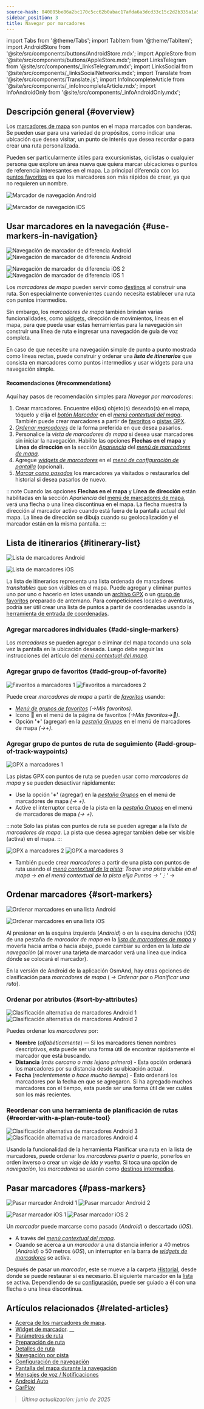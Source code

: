 ```yaml
---
source-hash: 840895be86a2bc170c5cc62b0abac17afda6a3dcd33c15c2d2b335a1a52fa27e
sidebar_position: 3
title: Navegar por marcadores
---
```

import Tabs from '@theme/Tabs';
import TabItem from '@theme/TabItem';
import AndroidStore from '@site/src/components/buttons/AndroidStore.mdx';
import AppleStore from '@site/src/components/buttons/AppleStore.mdx';
import LinksTelegram from '@site/src/components/_linksTelegram.mdx';
import LinksSocial from '@site/src/components/_linksSocialNetworks.mdx';
import Translate from '@site/src/components/Translate.js';
import InfoIncompleteArticle from '@site/src/components/_infoIncompleteArticle.mdx';
import InfoAndroidOnly from '@site/src/components/_infoAndroidOnly.mdx';




## Descripción general {#overview}

Los [marcadores de mapa](../../personal/markers.md) son puntos en el mapa marcados con banderas. Se pueden usar para una variedad de propósitos, como indicar una ubicación que desea visitar, un punto de interés que desea recordar o para crear una ruta personalizada.

Pueden ser particularmente útiles para excursionistas, ciclistas o cualquier persona que explore un área nueva que quiera marcar ubicaciones o puntos de referencia interesantes en el mapa. La principal diferencia con los [puntos favoritos](../../personal/favorites.md) es que los marcadores son más rápidos de crear, ya que no requieren un nombre.

<Tabs groupId="operating-systems" queryString="operating-systems">

<TabItem value="android" label="Android">

![Marcador de navegación Android](@site/static/img/navigation/marker/navigation_marker_android.png)

</TabItem>

<TabItem value="ios" label="iOS">

![Marcador de navegación iOS](@site/static/img/navigation/marker/navigation_marker_ios.png)

</TabItem>

</Tabs>


## Usar marcadores en la navegación {#use-markers-in-navigation}

<Tabs groupId="operating-systems" queryString="operating-systems">

<TabItem value="android" label="Android">

![Navegación de marcador de diferencia Android](@site/static/img/navigation/marker/markers_ex_andr_2.png) ![Navegación de marcador de diferencia Android](@site/static/img/navigation/marker/markers_ex_andr_1.png)

</TabItem>

<TabItem value="ios" label="iOS">

![Navegación de marcador de diferencia iOS 2](@site/static/img/navigation/marker/markers_ex_ios_2.png) ![Navegación de marcador de diferencia iOS 1](@site/static/img/navigation/marker/markers_ex_ios_1.png)

</TabItem>

</Tabs>

Los *marcadores de mapa* pueden servir como [destinos](./route-navigation#set-destinations) al construir una ruta. Son especialmente convenientes cuando necesita establecer una ruta con puntos intermedios.

Sin embargo, los *marcadores de mapa* también brindan varias funcionalidades, como [widgets](../../widgets/markers.md), dirección de movimientos, líneas en el mapa, para que pueda usar estas herramientas para la navegación sin construir una línea de ruta e ingresar una navegación de guía de voz completa.

En caso de que necesite una navegación simple de punto a punto mostrada como líneas rectas, puede construir y ordenar una ***lista de itinerarios*** que consista en marcadores como puntos intermedios y usar widgets para una navegación simple.


#### Recomendaciones {#recommendations}

Aquí hay pasos de recomendación simples para *Navegar por marcadores*:

1. Crear marcadores. Encuentre el(los) objeto(s) deseado(s) en el mapa, tóquelo y elija el *[botón Marcador](../../personal/markers.md#add--edit-markers)* en el *[menú contextual del mapa](../../map/map-context-menu.md#add--edit-marker)*. También puede crear marcadores a partir de [favoritos](#add-group-of-favorite) o [pistas GPX](#add-group-of-track-waypoints).
2. [*Ordenar marcadores*](#sort-markers) de la forma preferida en que desea pasarlos.
3. Personalice la *vista de marcadores de mapa* si desea usar marcadores sin iniciar la navegación. Habilite las opciones **Flechas en el mapa** y **Línea de dirección** en la sección *[Apariencia](../../personal/markers.md#appearance-on-the-map)* del *[menú de marcadores de mapa](../../personal/markers.md#actions)*.
4. Agregue *[widgets de marcadores](../../personal/markers.md#markers)* en el *[menú de configuración de pantalla](../../widgets/configure-screen.md)* (opcional).
5. [*Marcar como pasados*](#pass-markers) los marcadores ya visitados o restaurarlos del historial si desea pasarlos de nuevo.

:::note
Cuando las opciones **Flechas en el mapa** y **Línea de dirección** están habilitadas en la sección *Apariencia* del [menú de marcadores de mapa](../../personal/markers.md#appearance-on-the-map), verá una flecha o una línea discontinua en el mapa. La flecha muestra la dirección al marcador activo cuando está fuera de la pantalla actual del mapa. La línea de dirección se dibuja cuando su geolocalización y el marcador están en la misma pantalla.
:::


## Lista de itinerarios {#itinerary-list}

<Tabs groupId="operating-systems" queryString="operating-systems">

<TabItem value="android" label="Android">

![Lista de marcadores Android](@site/static/img/navigation/marker/markers_list_andr.png)

</TabItem>

<TabItem value="ios" label="iOS">

![Lista de marcadores iOS](@site/static/img/navigation/marker/markers_list_ios.png)

</TabItem>

</Tabs>


La lista de itinerarios representa una lista ordenada de marcadores *transitables* que son visibles en el mapa. Puede agregar y eliminar puntos uno por uno o hacerlo en lotes usando un [archivo GPX](#add-group-of-track-waypoints) o un [grupo de favoritos](#add-group-of-favorite) preparado de antemano. Para competiciones locales o aventuras, podría ser útil crear una lista de puntos a partir de coordenadas usando la [herramienta de entrada de coordenadas](../../plan-route/coordinate-input.md).


### Agregar marcadores individuales {#add-single-markers}

Los *marcadores* se pueden agregar o eliminar del mapa tocando una sola vez la pantalla en la ubicación deseada. Luego debe seguir las instrucciones del artículo del *[menú contextual del mapa](../../map/map-context-menu.md#add--edit-marker)*.


### Agregar grupo de favoritos {#add-group-of-favorite}

<InfoAndroidOnly />

![Favoritos a marcadores 1](@site/static/img/navigation/marker/markers_favorites_andr_3.png) ![Favoritos a marcadores 2](@site/static/img/navigation/marker/markers_favorites_andr_2.png)

Puede crear *marcadores de mapa* a partir de *[favoritos](../../personal/favorites.md)* usando:

- *[Menú de grupos de favoritos](../../personal/favorites.md#favorite-group-actions)* *(<Translate android="true" ids="shared_string_menu,shared_string_my_places"/>→Mis favoritos)*.
- Icono &#128681; en el menú de la página de favoritos *(<Translate android="true" ids="shared_string_menu,shared_string_my_places"/>→Mis favoritos→&#128681;)*.
- Opción **'+'** (agregar) en la *[pestaña Grupos](../../personal/markers.md#marker-groups)* en el menú de marcadores de mapa *(<Translate android="true" ids="shared_string_menu,map_markers,shared_string_groups"/>→+)*.


### Agregar grupo de puntos de ruta de seguimiento {#add-group-of-track-waypoints}

<InfoAndroidOnly />

![GPX a marcadores 1](@site/static/img/navigation/marker/track_to_markers_andr.png)

Las pistas GPX con puntos de ruta se pueden usar como *marcadores de mapa* y se pueden desactivar rápidamente:

- Use la opción **'+'** (agregar) en la *[pestaña Grupos](../../personal/markers.md#marker-groups)* en el menú de marcadores de mapa *(<Translate android="true" ids="shared_string_menu,map_markers,shared_string_groups"/>→ +)*.
- Active el interruptor cerca de la pista en la *[pestaña Grupos](../../personal/markers.md#marker-groups)* en el menú de marcadores de mapa *(<Translate android="true" ids="shared_string_menu,map_markers,shared_string_groups"/>→ +)*.

:::note
Solo las pistas con puntos de ruta se pueden agregar a la *lista de marcadores de mapa*. La pista que desea agregar también debe ser visible (activa) en el mapa.
:::

![GPX a marcadores 2](@site/static/img/navigation/marker/track_to_markers_andr_2.png) ![GPX a marcadores 3](@site/static/img/navigation/marker/track_to_markers_andr_3.png)

- También puede crear *marcadores* a partir de una pista con puntos de ruta usando el *[menú contextual de la pista](../../map/tracks/track-context-menu.md#points--waypoints)*: *Toque una pista visible en el mapa → en el menú contextual de la pista elija Puntos → '&#8942;' → <Translate android="true" ids="add_group_to_markers"/>*


## Ordenar marcadores {#sort-markers}

<Tabs groupId="operating-systems" queryString="operating-systems">

<TabItem value="android" label="Android">

![Ordenar marcadores en una lista Android](@site/static/img/navigation/marker/sort_markers_andr.png)

</TabItem>

<TabItem value="ios" label="iOS">

![Ordenar marcadores en una lista iOS](@site/static/img/navigation/marker/sort_markers_ios.png)

</TabItem>

</Tabs>

Al presionar en la esquina izquierda (*Android*) o en la esquina derecha (*iOS*) de una pestaña de *marcador de mapa* en la *[lista de marcadores de mapa](../../personal/markers.md#itinerary-list)* y moverla hacia arriba o hacia abajo, puede cambiar su orden en la *lista de navegación* (al mover una tarjeta de marcador verá una línea que indica dónde se colocará el marcador).

En la versión de Android de la aplicación OsmAnd, hay otras opciones de clasificación para *marcadores de mapa* (*<Translate android="true" ids="shared_string_menu,map_markers,shared_string_more"/> →* *Ordenar por* o *Planificar una ruta*).


### Ordenar por atributos {#sort-by-attributes}

<Tabs groupId="operating-systems" queryString="operating-systems">

<TabItem value="android" label="Android">

![Clasificación alternativa de marcadores Android 1](@site/static/img/navigation/marker/sorting_markers_andr_1.png) ![Clasificación alternativa de marcadores Android 2](@site/static/img/navigation/marker/sorting_markers_andr_2.png)

</TabItem>

<TabItem value="ios" label="iOS">

<InfoAndroidOnly />

</TabItem>

</Tabs>

Puedes ordenar los *marcadores* por:

- **Nombre** (*alfabéticamente*) — Si los marcadores tienen nombres descriptivos, esta puede ser una forma útil de encontrar rápidamente el marcador que está buscando.
- **Distancia** (*más cercano o más lejano primero*) - Esta opción ordenará los marcadores por su distancia desde su ubicación actual.
- **Fecha** (*recientemente o hace mucho tiempo*) - Esto ordenará los marcadores por la fecha en que se agregaron. Si ha agregado muchos marcadores con el tiempo, esta puede ser una forma útil de ver cuáles son los más recientes.


### Reordenar con una herramienta de planificación de rutas {#reorder-with-a-plan-route-tool}

<InfoAndroidOnly />

![Clasificación alternativa de marcadores Android 3](@site/static/img/navigation/marker/sorting_markers_andr_3.png) ![Clasificación alternativa de marcadores Android 4](@site/static/img/navigation/marker/sorting_markers_andr_4.png)

Usando la funcionalidad de la herramienta Planificar una ruta en la lista de marcadores, puede ordenar los *marcadores* *puerta a puerta*, ponerlos en orden inverso o crear un *viaje de ida y vuelta*. Si toca una opción de *navegación*, los *marcadores* se usarán como [destinos intermedios](../setup/route-navigation.md#intermediate-destinations).


## Pasar marcadores {#pass-markers}

<Tabs groupId="operating-systems" queryString="operating-systems">

<TabItem value="android" label="Android">

![Pasar marcador Android 1](@site/static/img/navigation/marker/pass_markers_andr_1.png) ![Pasar marcador Android 2](@site/static/img/navigation/marker/pass_markers_andr_2.png)

</TabItem>

<TabItem value="ios" label="iOS">

![Pasar marcador iOS 1](@site/static/img/navigation/marker/pass_markers_ios_1.png) ![Pasar marcador iOS 2](@site/static/img/navigation/marker/pass_markers_ios_2.png)

</TabItem>

</Tabs>

Un *marcador* puede marcarse como pasado (*Android*) o descartado (*iOS*).

- A través del *[menú contextual del mapa](../../map/map-context-menu.md#add--edit-marker)*.
- Cuando se acerca a un *marcador* a una distancia inferior a 40 metros (*Android*) o 50 metros (*iOS*), un interruptor en la barra de *[widgets de marcadores](../../widgets/markers.md#top-bar-widget)* se activa.

Después de pasar un *marcador*, este se mueve a la carpeta [Historial](../../personal/markers.md#history), desde donde se puede restaurar si es necesario. El siguiente marcador en la [lista](#itinerary-list) se activa. Dependiendo de su [configuración](#use-markers-in-navigation), puede ser guiado a él con una flecha o una línea discontinua.


## Artículos relacionados {#related-articles}

- [Acerca de los marcadores de mapa](../../personal/markers.md).
- [Widget de marcador](../../widgets/markers.md).
__
- [Parámetros de ruta](../routing/osmand-routing.md#routing-types)
- [Preparación de ruta](./route-navigation.md)
- [Detalles de ruta](./route-details.md)
- [Navegación por pista](./gpx-navigation.md)
- [Configuración de navegación](../guidance/navigation-settings.md)
- [Pantalla del mapa durante la navegación](../guidance/map-during-navigation.md)
- [Mensajes de voz / Notificaciones](../guidance/voice-navigation.md)
- [Android Auto](../auto-car.md)
- [CarPlay](../car-play.md)

> *Última actualización: junio de 2025*
